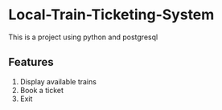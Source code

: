 # Local-Train-Ticketing-System
This is a project using python and postgresql 

## Features
1. Display available trains
2. Book a ticket
3. Exit

